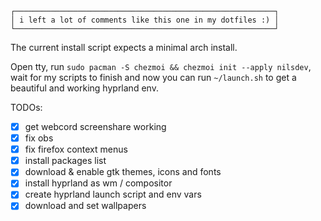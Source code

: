 ```
┌──────────────────────────────────────────────────────────┐
│ i left a lot of comments like this one in my dotfiles :) │
└──────────────────────────────────────────────────────────┘
``` 
The current install script expects a minimal arch install.

Open tty, run `sudo pacman -S chezmoi && chezmoi init --apply nilsdev`, wait for my scripts to finish and now you can run `~/launch.sh` to get a beautiful and working hyprland env. 


TODOs: 
- [x] get webcord screenshare working
- [x] fix obs 
- [x] fix firefox context menus
- [x] install packages list
- [x] download & enable gtk themes, icons and fonts
- [x] install hyprland as wm / compositor 
- [x] create hyprland launch script and env vars
- [x] download and set wallpapers
